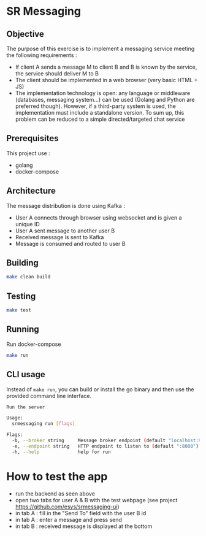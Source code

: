 # SR Messaging

## Objective

The purpose of this exercise is to implement a messaging service meeting the following
requirements :

- If client A sends a message M to client B and B is known by the service, the service
  should deliver M to B
- The client should be implemented in a web browser (very basic HTML + JS)
- The implementation technology is open: any language or middleware (databases,
  messaging system…) can be used (Golang and Python are preferred though). However,
  if a third-party system is used, the implementation must include a standalone version.
  To sum up, this problem can be reduced to a simple directed/targeted chat service

## Prerequisites

This project use :

- golang
- docker-compose

## Architecture

The message distribution is done using Kafka :

- User A connects through browser using websocket and is given a unique ID
- User A sent message to another user B
- Received message is sent to Kafka
- Message is consumed and routed to user B

## Building

```bash
make clean build
```

## Testing

```bash
make test
```

## Running

Run docker-compose

```bash
make run
```

## CLI usage

Instead of `make run`, you can build or install the go binary and then use the provided command line interface.

```bash
Run the server

Usage:
  srmessaging run [flags]

Flags:
  -b, --broker string     Message broker endpoint (default "localhost:9092")
  -e, --endpoint string   HTTP endpoint to listen to (default ":8080")
  -h, --help              help for run
```

# How to test the app

- run the backend as seen above
- open two tabs for user A & B with the test webpage (see project https://github.com/esys/srmessaging-ui)
- in tab A : fill in the "Send To" field with the user B id
- in tab A : enter a message and press send
- in tab B : received message is displayed at the bottom
